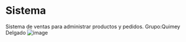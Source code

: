 # Sistema
Sistema de ventas para administrar productos y pedidos.
Grupo:Quimey Delgado
![image](https://github.com/QuimeyDelgado1/Sistema/assets/133286540/1adb43e6-3541-40e0-b1ff-0566aba59ce2)


